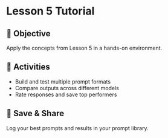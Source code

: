 # Lesson 5 Tutorial

## 🎯 Objective

Apply the concepts from Lesson 5 in a hands-on environment.

## 🧩 Activities

- Build and test multiple prompt formats
- Compare outputs across different models
- Rate responses and save top performers

## 💾 Save & Share

Log your best prompts and results in your prompt library.
